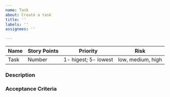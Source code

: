 ```yaml
---
name: Task
about: Create a task
title: ''
labels: ''
assignees: ''

---
```


| Name    | Story Points | Priority | Risk | 
| -------- | ------- | ------- | ------- |
| Task  | Number    |1- higest; 5- lowest| low, medium, high

### Description

### Acceptance Criteria